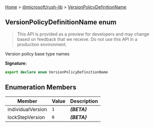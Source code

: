 [Home](./index) &gt; [@microsoft/rush-lib](./rush-lib.md) &gt; [VersionPolicyDefinitionName](./rush-lib.versionpolicydefinitionname.md)

## VersionPolicyDefinitionName enum

> This API is provided as a preview for developers and may change based on feedback that we receive. Do not use this API in a production environment.
> 

Version policy base type names

<b>Signature:</b>

```typescript
export declare enum VersionPolicyDefinitionName 
```

## Enumeration Members

|  Member | Value | Description |
|  --- | --- | --- |
|  individualVersion | `1` | <b><i>(BETA)</i></b> |
|  lockStepVersion | `0` | <b><i>(BETA)</i></b> |

